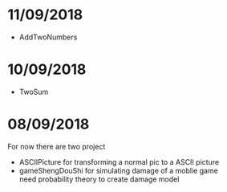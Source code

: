 # 11/09/2018
* AddTwoNumbers

# 10/09/2018
* TwoSum

# 08/09/2018
For now there are two project
* ASCIIPicture for transforming a normal pic to a ASCII picture
* gameShengDouShi for simulating damage of a moblie game<br>
    need probability theory to create damage model

